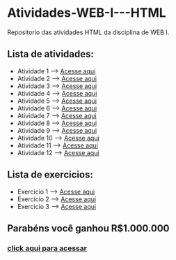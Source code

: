 # Atividades-WEB-I---HTML
Repositorio das atividades HTML da disciplina de WEB I.

## Lista de atividades:
- Atividade 1  --> [Acesse aqui](Atividade1.html)
- Atividade 2  --> [Acesse aqui](Atividade2.html)
- Atividade 3  --> [Acesse aqui](Atividade3.html)
- Atividade 4  --> [Acesse aqui](Atividade4.html)
- Atividade 5  --> [Acesse aqui](Atividade5.html)
- Atividade 6  --> [Acesse aqui](Atividade6.html)
- Atividade 7  --> [Acesse aqui](Atividade7.html)
- Atividade 8  --> [Acesse aqui](Atividade8.html)
- Atividade 9  --> [Acesse aqui](Atividade9.html)
- Atividade 10 --> [Acesse aqui](Atividade10.html)
- Atividade 11 --> [Acesse aqui](Atividade11.html)
- Atividade 12 --> [Acesse aqui](Atividade12.html)

## Lista de exercicios:
- Exercicio 1 --> [Acesse aqui](Exercicio1.html)
- Exercicio 2 --> [Acesse aqui](Exercicio2.html)
- Exercicio 3 --> [Acesse aqui](Exercicio3.html)

## Parabéns você ganhou R$1.000.000
### [click aqui para acessar](https://jogodotigrinho.com.br/)
